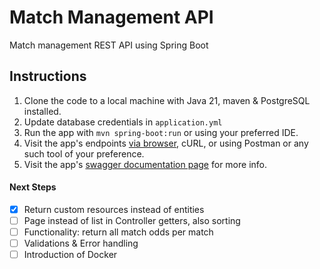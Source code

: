 # Match Management API
Match management REST API using Spring Boot

## Instructions

1. Clone the code to a local machine with Java 21, maven & PostgreSQL installed.
2. Update database credentials in `application.yml`
3. Run the app with `mvn spring-boot:run` or using your preferred IDE.
4. Visit the app's endpoints [via browser](http://localhost:8080/matches), cURL, or using Postman or any such tool of your preference.
5. Visit the app's [swagger documentation page](http://localhost:8080/swagger-ui.html) for more info.

#### Next Steps
- [x] Return custom resources instead of entities 
- [ ] Page instead of list in Controller getters, also sorting
- [ ] Functionality: return all match odds per match
- [ ] Validations & Error handling
- [ ] Introduction of Docker